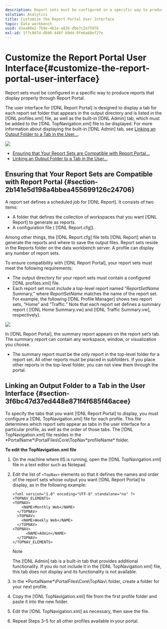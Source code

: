 ```yaml
---
description: Report sets must be configured in a specific way to produce reports that display properly through Report Portal.
solution: Analytics
title: Customize the Report Portal User Interface
topic: Data workbench
uuid: d1ea88e2-7b9e-4b1e-a826-dbe7c2e75976
exl-id: 1f7c807d-d896-448f-b9dd-9fe6a68ef27e
---
```

# Customize the Report Portal User Interface{#customize-the-report-portal-user-interface}

Report sets must be configured in a specific way to produce reports that display properly through Report Portal.

The user interface for [!DNL Report Portal] is designed to display a tab for each report set folder that appears in the output directory and is listed in the [!DNL profiles.xml] file, as well as the built-in [!DNL Admin] tab, which must be added to the [!DNL TopNavigation.xml] file to be displayed. For more information about displaying the built-in [!DNL Admin] tab, see [Linking an Output Folder to a Tab in the User...](../../../home/c-rpt-oview/c-install-rpt-port/c-rpt-port-user-inter.md#section-3f6bc47d37ed448e871f4f685f46acee).

![](assets/report_portal_home.png)

* [Ensuring that Your Report Sets are Compatible with Report Portal...](../../../home/c-rpt-oview/c-install-rpt-port/c-rpt-port-user-inter.md#section-2b141e5d198a4bbea455699126c24706) 
* [Linking an Output Folder to a Tab in the User...](../../../home/c-rpt-oview/c-install-rpt-port/c-rpt-port-user-inter.md#section-3f6bc47d37ed448e871f4f685f46acee)

## Ensuring that Your Report Sets are Compatible with Report Portal {#section-2b141e5d198a4bbea455699126c24706}

A report set defines a scheduled job for [!DNL Report]. It consists of two items:

* A folder that defines the collection of workspaces that you want [!DNL Report] to generate as reports. 
* A configuration file ( [!DNL Report.cfg]).

Among other things, the [!DNL Report.cfg] file tells [!DNL Report] when to generate the reports and where to save the output files. Report sets reside in the Reports folder on the data workbench server. A profile can display any number of report sets.

To ensure compatibility with [!DNL Report Portal], your report sets must meet the following requirements:

* The output directory for your report sets must contain a configured [!DNL profiles.xml] file. 
* Each report set must include a top-level report named “*ReportSetName* Summary,” where *ReportSetName* matches the name of the report set. For example, the following [!DNL Profile Manager] shows two report sets, “Home” and “Traffic.” Note that each report set defines a summary report ( [!DNL Home Summary.vw] and [!DNL Traffic Summary.vw], respectively).

![](assets/rptPort_scrn_RptSets.png)

In [!DNL Report Portal], the summary report appears on the report set’s tab. The summary report can contain any workspace, window, or visualization you choose.

* The summary report must be the only report in the top-level folder for a report set. All other reports must be placed in subfolders. If you place other reports in the top-level folder, you can not view them through the portal.

## Linking an Output Folder to a Tab in the User Interface {#section-3f6bc47d37ed448e871f4f685f46acee}

To specify the tabs that you want [!DNL Report Portal] to display, you must configure a [!DNL TopNavigation.xml] file for each profile. This file determines which report sets appear as tabs in the user interface for a particular profile, as well as the order of those tabs. The [!DNL TopNavigation.xml] file resides in the \*PortalName*\PortalFiles\Core\TopNav\*profileName* folder.

**To edit the TopNavigation.xml file**

1. On the machine where IIS is running, open the [!DNL TopNavigation.xml] file in a text editor such as Notepad. 
1. Edit the list of `<TopNav>` elements so that it defines the names and order of the report sets whose output you want [!DNL Report Portal] to display, as in the following example: 

   ```
   <?xml version="1.0" encoding="UTF-8" standalone="no" ?>
   <TOPNAV_ELEMENTS>
   <TOPNAV>
       <NAME>Monthly Web</NAME>
     </TOPNAV>
     <TOPNAV>
       <NAME>Weekly Web</NAME>
     </TOPNAV>
   <TOPNAV> 
         <NAME>Admin</NAME> 
     </TOPNAV>
   </TOPNAV_ELEMENTS>
   
   ```

   >[!NOTE]
   >
   >The [!DNL Admin] tab is a built-in tab that provides additional functionality. If you do not include it in the [!DNL TopNavigation.xml] file, this tab does not display and its functionality is not available.

1. In the \*PortalName*\PortalFiles\Core\TopNav\ folder, create a folder for your next profile. 
1. Copy the [!DNL TopNavigation.xml] file from the first profile folder and paste it into the new folder. 
1. Edit the [!DNL TopNavigation.xml] as necessary, then save the file. 
1. Repeat Steps 3-5 for all other profiles available in your portal.
